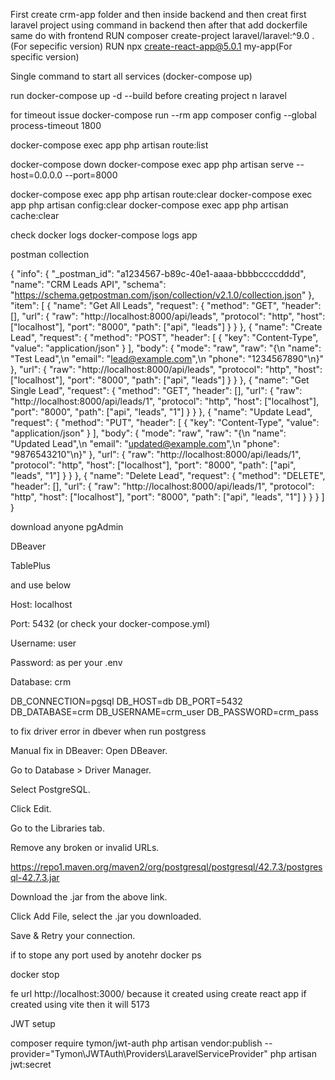 
First create crm-app folder and then inside backend and then creat first laravel project using command in backend then after that add dockerfile same do with frontend
RUN composer create-project laravel/laravel:^9.0 .(For sepecific version)
RUN npx create-react-app@5.0.1 my-app(For specific version)


Single command to start all services (docker-compose up)

run docker-compose up -d --build before creating project n laravel

for timeout issue docker-compose run --rm app composer config --global process-timeout 1800


docker-compose exec app php artisan route:list

docker-compose down
docker-compose exec app php artisan serve --host=0.0.0.0 --port=8000


docker-compose exec app php artisan route:clear
docker-compose exec app php artisan config:clear
docker-compose exec app php artisan cache:clear

check docker logs docker-compose logs app


postman collection 

{
  "info": {
    "_postman_id": "a1234567-b89c-40e1-aaaa-bbbbccccdddd",
    "name": "CRM Leads API",
    "schema": "https://schema.getpostman.com/json/collection/v2.1.0/collection.json"
  },
  "item": [
    {
      "name": "Get All Leads",
      "request": {
        "method": "GET",
        "header": [],
        "url": {
          "raw": "http://localhost:8000/api/leads",
          "protocol": "http",
          "host": ["localhost"],
          "port": "8000",
          "path": ["api", "leads"]
        }
      }
    },
    {
      "name": "Create Lead",
      "request": {
        "method": "POST",
        "header": [
          {
            "key": "Content-Type",
            "value": "application/json"
          }
        ],
        "body": {
          "mode": "raw",
          "raw": "{\n    \"name\": \"Test Lead\",\n    \"email\": \"lead@example.com\",\n    \"phone\": \"1234567890\"\n}"
        },
        "url": {
          "raw": "http://localhost:8000/api/leads",
          "protocol": "http",
          "host": ["localhost"],
          "port": "8000",
          "path": ["api", "leads"]
        }
      }
    },
    {
      "name": "Get Single Lead",
      "request": {
        "method": "GET",
        "header": [],
        "url": {
          "raw": "http://localhost:8000/api/leads/1",
          "protocol": "http",
          "host": ["localhost"],
          "port": "8000",
          "path": ["api", "leads", "1"]
        }
      }
    },
    {
      "name": "Update Lead",
      "request": {
        "method": "PUT",
        "header": [
          {
            "key": "Content-Type",
            "value": "application/json"
          }
        ],
        "body": {
          "mode": "raw",
          "raw": "{\n    \"name\": \"Updated Lead\",\n    \"email\": \"updated@example.com\",\n    \"phone\": \"9876543210\"\n}"
        },
        "url": {
          "raw": "http://localhost:8000/api/leads/1",
          "protocol": "http",
          "host": ["localhost"],
          "port": "8000",
          "path": ["api", "leads", "1"]
        }
      }
    },
    {
      "name": "Delete Lead",
      "request": {
        "method": "DELETE",
        "header": [],
        "url": {
          "raw": "http://localhost:8000/api/leads/1",
          "protocol": "http",
          "host": ["localhost"],
          "port": "8000",
          "path": ["api", "leads", "1"]
        }
      }
    }
  ]
}


download anyone pgAdmin

DBeaver

TablePlus

and use below

Host: localhost

Port: 5432 (or check your docker-compose.yml)

Username: user

Password: as per your .env

Database: crm



DB_CONNECTION=pgsql
DB_HOST=db
DB_PORT=5432
DB_DATABASE=crm
DB_USERNAME=crm_user
DB_PASSWORD=crm_pass

to fix driver error in dbever when run postgress

Manual fix in DBeaver:
Open DBeaver.

Go to Database > Driver Manager.

Select PostgreSQL.

Click Edit.

Go to the Libraries tab.

Remove any broken or invalid URLs.

https://repo1.maven.org/maven2/org/postgresql/postgresql/42.7.3/postgresql-42.7.3.jar

Download the .jar from the above link.

Click Add File, select the .jar you downloaded.





Save & Retry your connection.

if to stope any port used by anotehr 
docker ps

docker stop <container-id>

fe url http://localhost:3000/ because it created using create react app if created using vite then it will 5173

JWT setup

composer require tymon/jwt-auth
php artisan vendor:publish --provider="Tymon\JWTAuth\Providers\LaravelServiceProvider"
php artisan jwt:secret

